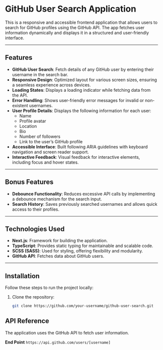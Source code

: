 # GitHub User Search Application

This is a responsive and accessible frontend application that allows users to search for GitHub profiles using the GitHub API. The app fetches user information dynamically and displays it in a structured and user-friendly interface.

---

## Features

- **GitHub User Search**: Fetch details of any GitHub user by entering their username in the search bar.
- **Responsive Design**: Optimized layout for various screen sizes, ensuring a seamless experience across devices.
- **Loading States**: Displays a loading indicator while fetching data from the API.
- **Error Handling**: Shows user-friendly error messages for invalid or non-existent usernames.
- **User Profile Details**: Displays the following information for each user:
  - Name
  - Profile avatar
  - Location
  - Bio
  - Number of followers
  - Link to the user’s GitHub profile
- **Accessible Interface**: Built following ARIA guidelines with keyboard navigation and screen reader support.
- **Interactive Feedback**: Visual feedback for interactive elements, including focus and hover states.

---

## Bonus Features

- **Debounce Functionality**: Reduces excessive API calls by implementing a debounce mechanism for the search input.
- **Search History**: Saves previously searched usernames and allows quick access to their profiles.

---

## Technologies Used

- **Next.js**: Framework for building the application.
- **TypeScript**: Provides static typing for maintainable and scalable code.
- **SCSS (SASS)**: Used for styling, offering flexibility and modularity.
- **GitHub API**: Fetches data about GitHub users.

---

## Installation

Follow these steps to run the project locally:

1. Clone the repository:
   ```bash
   git clone https://github.com/your-username/github-user-search.git
   ```

## API Reference

The application uses the GitHub API to fetch user information.

**End Point** `https://api.github.com/users/[username]`

